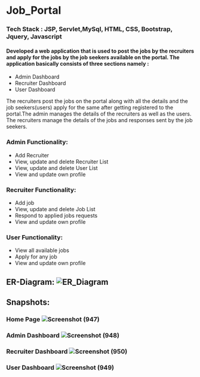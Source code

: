 # Job_Portal
### Tech Stack : JSP, Servlet,MySql, HTML, CSS, Bootstrap, Jquery, Javascript

#### Developed a web application that is used to post the jobs by the recruiters and apply for the jobs by the job seekers available on the portal. The application basically consists of three sections namely :
* Admin Dashboard
* Recruiter Dashboard
* User Dashboard
 
The recruiters post the jobs on the portal along with all the details and the job seekers(users) apply for the same after getting registered to the portal.The admin manages the details of the recruiters as well as the users. The recruiters manage the details of the jobs and responses sent by the job seekers.

### Admin Functionality:     
* Add Recruiter
* View, update and delete Recruiter List
* View, update and delete User List 
* View and update own profile 

### Recruiter Functionality:
* Add job
* View, update and delete Job List
* Respond to applied jobs requests
* View and update own profile

### User Functionality:        
* View all available jobs 
* Apply for any job
* View and update own profile


## ER-Diagram: ![ER_Diagram](https://user-images.githubusercontent.com/47720774/125160271-a6d2a280-e199-11eb-8528-5f880a231fad.png)


## Snapshots:
### Home Page  ![Screenshot (947)](https://user-images.githubusercontent.com/47720774/125160529-0a110480-e19b-11eb-918f-6b3332b26cdb.png)

### Admin Dashboard ![Screenshot (948)](https://user-images.githubusercontent.com/47720774/125160047-7b9b8380-e198-11eb-8872-0b51e047a18a.png)

### Recruiter Dashboard  ![Screenshot (950)](https://user-images.githubusercontent.com/47720774/125159960-252e4500-e198-11eb-9a4a-85d699d07c81.png)

### User Dashboard  ![Screenshot (949)](https://user-images.githubusercontent.com/47720774/125160028-69214a00-e198-11eb-817f-05f4f37a2d9b.png)
